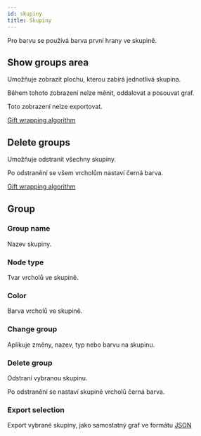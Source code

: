 ```yaml
---
id: skupiny
title: Skupiny
---
```


Pro barvu se používá barva první hrany ve skupině.

## Show groups area

Umožňuje zobrazit plochu, kterou zabírá jednotlivá skupina.

Během tohoto zobrazení nelze měnit, oddalovat a posouvat graf.

Toto zobrazení nelze exportovat.

[Gift wrapping algorithm](https://en.wikipedia.org/wiki/Gift_wrapping_algorithm)

## Delete groups

Umožňuje odstranit všechny skupiny.

Po odstranění se všem vrcholům nastaví černá barva.

[Gift wrapping algorithm](https://en.wikipedia.org/wiki/Gift_wrapping_algorithm)

## Group

### Group name

Nazev skupiny.

### Node type

Tvar vrcholů ve skupině.

### Color

Barva vrcholů ve skupině.

### Change group

Aplikuje změny, nazev, typ nebo barvu na skupinu.

### Delete group

Odstraní vybranou skupinu.

Po odstranění se nastaví skupině vrcholů černá barva.

### Export selection

Export vybrané skupiny, jako samostatný graf ve formátu [JSON](export.md#json)